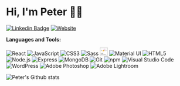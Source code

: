 # Hi, I'm Peter 👋🏻

[![Linkedin Badge](https://img.shields.io/badge/-Peter%20R.%20Stuhlmann-blue?style=flat&logo=Linkedin&logoColor=white&link=https://www.linkedin.com/in/peter-stuhlmann/)](https://www.linkedin.com/in/peter-stuhlmann/)
[![Website](https://img.shields.io/badge/Website-peter--stuhlmann--webentwicklung.de-green.svg)](https://peter-stuhlmann-webentwicklung.de)

**Languages and Tools:**

<img src="https://github.com/get-icon/geticon/raw/master/icons/react.svg" alt="React" width="21px" height="21px" /> <img src="https://github.com/get-icon/geticon/raw/master/icons/javascript.svg" alt="JavaScript" width="21px" height="21px" /> <img src="https://github.com/get-icon/geticon/raw/master/icons/css-3.svg" alt="CSS3" width="21px" height="21px" /> <img src="https://github.com/get-icon/geticon/raw/master/icons/sass.svg" alt="Sass" width="21px" height="21px" /> <img src="https://raw.githubusercontent.com/github/explore/80688e429a7d4ef2fca1e82350fe8e3517d3494d/topics/styled-components/styled-components.png" alt="Styled Components" width="21px" height="21px"  /> <img src="https://github.com/get-icon/geticon/raw/master/icons/material-ui.svg" alt="Material UI" width="21px" height="21px" /> <img src="https://github.com/get-icon/geticon/raw/master/icons/html-5.svg" alt="HTML5" width="21px" height="21px" /> <img src="https://github.com/get-icon/geticon/raw/master/icons/nodejs-icon.svg" alt="Node.js" width="21px" height="21px" /> <img src="https://github.com/get-icon/geticon/raw/master/icons/express.svg" alt="Express" width="21px" height="21px" /> <img src="https://github.com/get-icon/geticon/raw/master/icons/mongodb-icon.svg" alt="MongoDB" width="21px" height="21px" /> <img src="https://github.com/get-icon/geticon/raw/master/icons/git-icon.svg" alt="Git" width="21px" height="21px" /> <img src="https://github.com/get-icon/geticon/raw/master/icons/npm.svg" alt="npm" width="21px" height="21px" /> <img src="https://github.com/get-icon/geticon/raw/master/icons/visual-studio-code.svg" alt="Visual Studio Code" width="21px" height="21px" /> <img src="https://github.com/get-icon/geticon/raw/master/icons/wordpress-icon.svg" alt="WordPress" width="21px" height="21px" /> <img src="https://github.com/get-icon/geticon/raw/master/icons/adobe-photoshop.svg" alt="Adobe Photoshop" width="21px" height="21px" /> <img src="https://github.com/get-icon/geticon/raw/master/icons/adobe-lightroom.svg" alt="Adobe Lightroom" width="21px" height="21px" />

![Peter's Github stats](https://github-readme-stats.vercel.app/api?username=peter-stuhlmann&show_icons=true)
